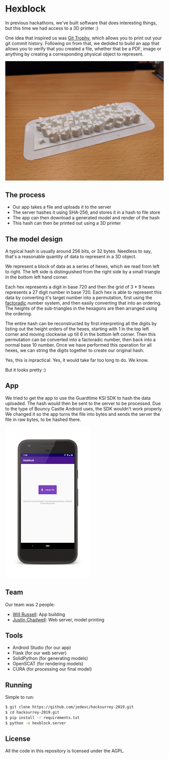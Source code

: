# Hexblock

In previous hackathons, we've built software that does interesting things, but
this time we had access to a 3D printer :)

One idea that inspired us was [Git Trophy](https://gittrophy.com/), which
allows you to print out your git commit history. Following on from that, we
dedided to build an app that allows you to verify that you created a file,
whether that be a PDF, image or anything by creating a corresponding physical
object to represent.

![Print of a SHA-256 hash](https://raw.githubusercontent.com/jedevc/hacksurrey-2019/master/print.jpg)

## The process

- Our app takes a file and uploads it to the server
- The server hashes it using SHA-256, and stores it in a hash to file store
- The app can then download a generated model and render of the hash
- This hash can then be printed out using a 3D printer

## The model design

A typical hash is usually around 256 bits, or 32 bytes. Needless to say, that's
a reasonable quantity of data to represent in a 3D object.

We represent a block of data as a series of hexes, which we read from left to
right. The left side is distinguished from the right side by a small triangle
in the bottom left hand corner.

Each hex represents a digit in base 720 and then the grid of 3 * 9 hexes
represents a 27 digit number in base 720. Each hex is able to represent this
data by converting it's target number into a permutation, first using the
[factoradic](https://en.wikipedia.org/wiki/Factorial_number_system) number
system, and then easily converting that into an ordering. The heights of the
sub-triangles in the hexagons are then arranged using the ordering.

The entire hash can be reconstructed by first interpreting all the digits by
listing out the height orders of the hexes, starting with 1 in the top left
corner and moving clockwise up till 6 in the bottom left corner. Then this
permutation can be converted into a factoradic number, then back into a normal
base 10 number. Once we have performed this operation for all hexes, we can
string the digits together to create our original hash.

Yes, this is inpractical. Yes, it would take far too long to do. We know.

But it looks pretty :)

## App

We tried to get the app to use the Guardtime KSI SDK to hash the data uploaded. The hash would then be sent to the server to be processed. Due to the type of Bouncy Castle Android uses, the SDK wouldn't work properly. We changed it so the app turns the file into bytes and sends the server the file in raw bytes, to be hashed there.

![Hexblock Android app](android-app.png)

## Team

Our team was 2 people:

- [Will Russell](https://github.com/wrussell1999): App building
- [Justin Chadwell](https://github.com/jedevc): Web server, model printing

## Tools

- Android Studio (for our app)
- Flask (for our web server)
- SolidPython (for generating models)
- OpenSCAT (for rendering models)
- CURA (for processing our final model)

## Running

Simple to run:

```bash
$ git clone https://github.com/jedevc/hacksurrey-2019.git
$ cd hacksurrey-2019.git
$ pip install -r requirements.txt
$ python -m hexblock.server
```
## License

All the code in this repository is licensed under the AGPL.
